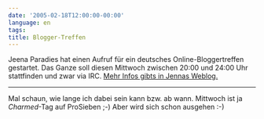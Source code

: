 ```yaml
---
date: '2005-02-18T12:00:00-00:00'
language: en
tags:
title: Blogger-Treffen
---
```



Jeena Paradies hat einen Aufruf für ein deutsches Online-Bloggertreffen gestartet. Das Ganze soll diesen Mittwoch zwischen 20:00 und 24:00 Uhr stattfinden und zwar via IRC. <a href="http://jeenaparadies.net/weblog/2005/feb/chat">Mehr Infos gibts in Jennas Weblog.</a>

-------------------------------



Mal schaun, wie lange ich dabei sein kann bzw. ab wann. Mittwoch ist ja <em>Charmed</em>-Tag auf ProSieben ;-) Aber wird sich schon ausgehen :-)